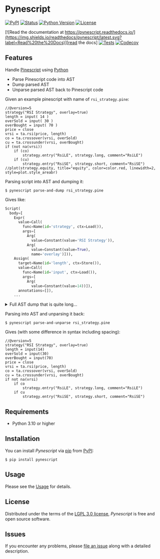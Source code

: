 # Pynescript

[![PyPI](https://img.shields.io/pypi/v/pynescript.svg)][pypi_]
[![Status](https://img.shields.io/pypi/status/pynescript.svg)][status]
[![Python Version](https://img.shields.io/pypi/pyversions/pynescript)][python version]
[![License](https://img.shields.io/pypi/l/pynescript)][license]

[![Read the documentation at https://pynescript.readthedocs.io/](https://img.shields.io/readthedocs/pynescript/latest.svg?label=Read%20the%20Docs)][read the docs]
[![Tests](https://github.com/elbakramer/pynescript/workflows/Tests/badge.svg)][tests]
[![Codecov](https://codecov.io/gh/elbakramer/pynescript/branch/main/graph/badge.svg)][codecov]

[pypi_]: https://pypi.org/project/pynescript/
[status]: https://pypi.org/project/pynescript/
[python version]: https://pypi.org/project/pynescript
[read the docs]: https://pynescript.readthedocs.io/
[tests]: https://github.com/elbakramer/pynescript/actions?workflow=Tests
[codecov]: https://app.codecov.io/gh/elbakramer/pynescript

## Features

Handle [Pinescript] using [Python]

-   Parse Pinescript code into AST
-   Dump parsed AST
-   Unparse parsed AST back to Pinescript code

Given an example pinescript with name of `rsi_strategy.pine`:

```pinescript
//@version=5
strategy("RSI Strategy", overlay=true)
length = input( 14 )
overSold = input( 30 )
overBought = input( 70 )
price = close
vrsi = ta.rsi(price, length)
co = ta.crossover(vrsi, overSold)
cu = ta.crossunder(vrsi, overBought)
if (not na(vrsi))
	if (co)
		strategy.entry("RsiLE", strategy.long, comment="RsiLE")
	if (cu)
		strategy.entry("RsiSE", strategy.short, comment="RsiSE")
//plot(strategy.equity, title="equity", color=color.red, linewidth=2, style=plot.style_areabr)
```

Parsing script into AST and dumping it:

```console
$ pynescript parse-and-dump rsi_strategy.pine
```

Gives like:

```python
Script(
  body=[
    Expr(
      value=Call(
        func=Name(id='strategy', ctx=Load()),
        args=[
          Arg(
            value=Constant(value='RSI Strategy')),
          Arg(
            value=Constant(value=True),
            name='overlay')])),
    Assign(
      target=Name(id='length', ctx=Store()),
      value=Call(
        func=Name(id='input', ctx=Load()),
        args=[
          Arg(
            value=Constant(value=14))]),
      annotations=[]),
    ...
```

<details>
    <summary>Full AST dump that is quite long...</summary>

```python
Script(
  body=[
    Expr(
      value=Call(
        func=Name(id='strategy', ctx=Load()),
        args=[
          Arg(
            value=Constant(value='RSI Strategy')),
          Arg(
            value=Constant(value=True),
            name='overlay')])),
    Assign(
      target=Name(id='length', ctx=Store()),
      value=Call(
        func=Name(id='input', ctx=Load()),
        args=[
          Arg(
            value=Constant(value=14))]),
      annotations=[]),
    Assign(
      target=Name(id='overSold', ctx=Store()),
      value=Call(
        func=Name(id='input', ctx=Load()),
        args=[
          Arg(
            value=Constant(value=30))]),
      annotations=[]),
    Assign(
      target=Name(id='overBought', ctx=Store()),
      value=Call(
        func=Name(id='input', ctx=Load()),
        args=[
          Arg(
            value=Constant(value=70))]),
      annotations=[]),
    Assign(
      target=Name(id='price', ctx=Store()),
      value=Name(id='close', ctx=Load()),
      annotations=[]),
    Assign(
      target=Name(id='vrsi', ctx=Store()),
      value=Call(
        func=Attribute(
          value=Name(id='ta', ctx=Load()),
          attr='rsi',
          ctx=Load()),
        args=[
          Arg(
            value=Name(id='price', ctx=Load())),
          Arg(
            value=Name(id='length', ctx=Load()))]),
      annotations=[]),
    Assign(
      target=Name(id='co', ctx=Store()),
      value=Call(
        func=Attribute(
          value=Name(id='ta', ctx=Load()),
          attr='crossover',
          ctx=Load()),
        args=[
          Arg(
            value=Name(id='vrsi', ctx=Load())),
          Arg(
            value=Name(id='overSold', ctx=Load()))]),
      annotations=[]),
    Assign(
      target=Name(id='cu', ctx=Store()),
      value=Call(
        func=Attribute(
          value=Name(id='ta', ctx=Load()),
          attr='crossunder',
          ctx=Load()),
        args=[
          Arg(
            value=Name(id='vrsi', ctx=Load())),
          Arg(
            value=Name(id='overBought', ctx=Load()))]),
      annotations=[]),
    Expr(
      value=If(
        test=UnaryOp(
          op=Not(),
          operand=Call(
            func=Name(id='na', ctx=Load()),
            args=[
              Arg(
                value=Name(id='vrsi', ctx=Load()))])),
        body=[
          Expr(
            value=If(
              test=Name(id='co', ctx=Load()),
              body=[
                Expr(
                  value=Call(
                    func=Attribute(
                      value=Name(id='strategy', ctx=Load()),
                      attr='entry',
                      ctx=Load()),
                    args=[
                      Arg(
                        value=Constant(value='RsiLE')),
                      Arg(
                        value=Attribute(
                          value=Name(id='strategy', ctx=Load()),
                          attr='long',
                          ctx=Load())),
                      Arg(
                        value=Constant(value='RsiLE'),
                        name='comment')]))],
              orelse=[])),
          Expr(
            value=If(
              test=Name(id='cu', ctx=Load()),
              body=[
                Expr(
                  value=Call(
                    func=Attribute(
                      value=Name(id='strategy', ctx=Load()),
                      attr='entry',
                      ctx=Load()),
                    args=[
                      Arg(
                        value=Constant(value='RsiSE')),
                      Arg(
                        value=Attribute(
                          value=Name(id='strategy', ctx=Load()),
                          attr='short',
                          ctx=Load())),
                      Arg(
                        value=Constant(value='RsiSE'),
                        name='comment')]))],
              orelse=[]))],
        orelse=[]))],
  annotations=[
    '//@version=5'])
```

</details>

Parsing into AST and unparsing it back:

```console
$ pynescript parse-and-unparse rsi_strategy.pine
```

Gives (with some difference in syntax including spacing):

```pinescript
//@version=5
strategy("RSI Strategy", overlay=true)
length = input(14)
overSold = input(30)
overBought = input(70)
price = close
vrsi = ta.rsi(price, length)
co = ta.crossover(vrsi, overSold)
cu = ta.crossunder(vrsi, overBought)
if not na(vrsi)
    if co
        strategy.entry("RsiLE", strategy.long, comment="RsiLE")
    if cu
        strategy.entry("RsiSE", strategy.short, comment="RsiSE")
```

## Requirements

-   Python 3.10 or higher

## Installation

You can install _Pynescript_ via [pip] from [PyPI]:

```console
$ pip install pynescript
```

## Usage

Please see the [Usage][usage] for details.

## License

Distributed under the terms of the [LGPL 3.0 license][license],
_Pynescript_ is free and open source software.

## Issues

If you encounter any problems,
please [file an issue] along with a detailed description.

[pinescript]: https://www.tradingview.com/pine-script-docs/en/v5/Introduction.html
[python]: https://www.python.org/

[pip]: https://pip.pypa.io/
[pypi]: https://pypi.org/

[file an issue]: https://github.com/elbakramer/pynescript/issues

<!-- github-only -->

[license]: https://github.com/elbakramer/pynescript/blob/main/LICENSE
[usage]: https://pynescript.readthedocs.io/en/latest/usage.html